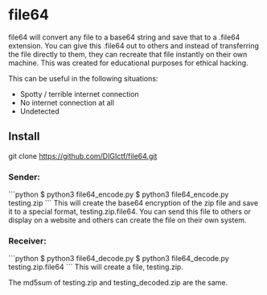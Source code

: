 # file64
file64 will convert any file to a base64 string and save that to a .file64 extension. You can give this .file64 out to others and instead of transferring the file directly to them, they can recreate that file instantly on their own machine. This was created for educational purposes for ethical hacking.

This can be useful in the following situations:
<ul>
<li>Spotty / terrible internet connection</li>
<li>No internet connection at all</li>
<li>Undetected</li>
</ul>
<h2>Install</h2>

  git clone https://github.com/DIGIctf/file64.git



<h3>Sender:</h3>
```python
$ python3 file64_encode.py <input_file>
$ python3 file64_encode.py testing.zip
```
This will create the base64 encryption of the zip file and save it to a special format, testing.zip.file64. You can send this file to others or display on a website and others can create the file on their own system. 

<h3>Receiver:</h3>
```python
$ python3 file64_decode.py <file64_encoded_file>
$ python3 file64_decode.py testing.zip.file64
```
This will create a file, testing.zip. 

The md5sum of testing.zip and testing_decoded.zip are the same. 


